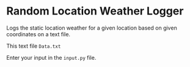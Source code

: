 # Random Location Weather Logger
Logs the static location weather for a given location based on given coordinates on a text file.

This text file `Data.txt`

Enter your input in the `input.py` file.